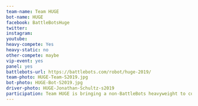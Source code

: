 ```yaml
---
team-name: Team HUGE
bot-name: HUGE
facebook: BattleBotsHuge
twitter:
instagram:
youtube:
heavy-compete: Yes
heavy-static: no
other-compete: maybe
vip-event: yes
panel: yes
battlebots-url: https://battlebots.com/robot/huge-2019/
team-photo: HUGE-Team-S2019.jpg
bot-photo: HUGE-Bot-S2019.jpg
driver-photo: HUGE-Jonathan-Schultz-s2019
participation: Team HUGE is bringing a non-BattleBots heavyweight to compete, and may have some smaller bots in tow. You can also hear from the team at a panel discussion!
---
```


